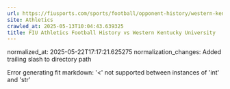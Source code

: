```yaml
---
url: https://fiusports.com/sports/football/opponent-history/western-kentucky-university/420/
site: Athletics
crawled_at: 2025-05-13T10:04:43.639325
title: FIU Athletics Football History vs Western Kentucky University
---
```

normalized_at: 2025-05-22T17:17:21.625275
normalization_changes: Added trailing slash to directory path

Error generating fit markdown: '<' not supported between instances of 'int' and 'str'